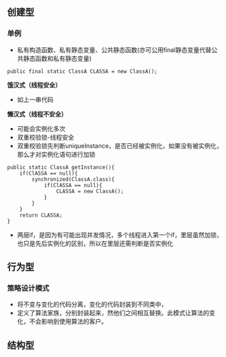 ## 创建型

### 单例
+ 私有构造函数、私有静态变量、公共静态函数(亦可公用final静态变量代替公共静态函数和私有静态变量)
```
public final static ClassA CLASSA = new ClassA();
```
**饿汉式（线程安全）**
+ 如上一串代码

**懒汉式（线程不安全）**
+ 可能会实例化多次
+ 双重校验锁-线程安全
+ 双重校验锁先判断uniqueInstance，是否已经被实例化，如果没有被实例化，那么才对实例化语句进行加锁
```
public static ClassA getInstance(){
    if(ClASSA == null){
        synchronized(ClassA.class){
            if(ClASSA == null){
                CLASSA = new ClassA();
            }
        }
    }
    return CLASSA;
}
```
+ 两层if，是因为有可能出现并发情况，多个线程进入第一个if，里层虽然加锁，也只是先后实例化的区别，所以在里层还需判断是否实例化

## 行为型
### 策略设计模式
+ 将不变与变化的代码分离，变化的代码封装到不同类中，
+ 定义了算法家族，分别封装起来，然他们之间相互替换。此模式让算法的变化，不会影响到使用算法的客户。

## 结构型